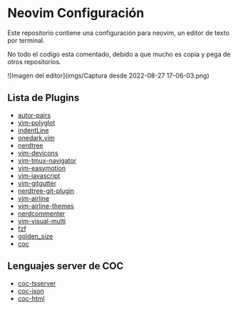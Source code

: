 # Neovim Configuración
Este repositorio contiene una configuración para neovim, un editor de texto por terminal.

No todo el codigo esta comentado, debido a que mucho es copia y pega de otros repositorios.

![Imagen del editor](imgs/Captura desde 2022-08-27 17-06-03.png)

Lista de Plugins
---------------- 
+ [ autor-pairs ](https://github.com/jiangmiao/auto-pairs)
+ [ vim-polyglot ](https://github.com/sheerun/vim-polyglot)
+ [ indentLine ](https://github.com/Yggdroot/indentLine)
+ [ onedark.vim ](https://github.com/joshdick/onedark.vim)
+ [ nerdtree ](https://github.com/preservim/nerdtree)
+ [ vim-devicons ](https://github.com/ryanoasis/vim-devicons)
+ [ vim-tmux-navigator ](https://github.com/christoomey/vim-tmux-navigator)
+ [ vim-easymotion ](https://github.com/easymotion/vim-easymotion)
+ [ vim-javascript ](https://github.com/pangloss/vim-javascript)
+ [ vim-gitgutter ](https://github.com/airblade/vim-gitgutter)
+ [ nerdtree-git-plugin ](https://github.com/Xuyuanp/nerdtree-git-plugin)
+ [ vim-airline ](https://github.com/vim-airline/vim-airline)
+ [ vim-airline-themes ](https://github.com/vim-airline/vim-airline-themes)
+ [ nerdcommenter ](https://github.com/preservim/nerdcommenter)
+ [ vim-visual-multi ](https://github.com/mg979/vim-visual-multi)
+ [ fzf ](https://github.com/junegunn/fzf)
+ [ golden_size ](https://github.com/dm1try/golden_size)
+ [ coc ](https://github.com/neoclide/coc.nvim)

Lenguajes server de COC 
-----------------------
+ [ coc-tsserver ](https://github.com/neoclide/coc-tsserver)
+ [ coc-json ](https://github.com/neoclide/coc-json)
+ [ coc-html ](https://github.com/neoclide/coc-html)

